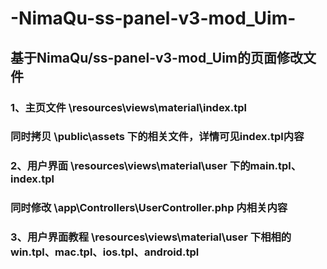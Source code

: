 # -NimaQu-ss-panel-v3-mod_Uim-
## 基于NimaQu/ss-panel-v3-mod_Uim的页面修改文件
### 1、主页文件 \resources\views\material\index.tpl <br>
### 同时拷贝 \public\assets 下的相关文件，详情可见index.tpl内容 <br>
### 2、用户界面 \resources\views\material\user 下的main.tpl、index.tpl <br>
### 同时修改 \app\Controllers\UserController.php 内相关内容 <br>
### 3、用户界面教程 \resources\views\material\user 下相相的 win.tpl、mac.tpl、ios.tpl、android.tpl <br>
